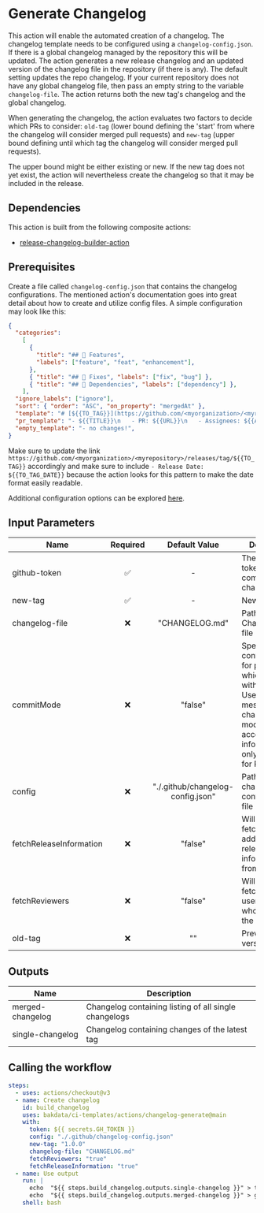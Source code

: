 # Generate Changelog

This action will enable the automated creation of a changelog. The changelog template needs to be configured using a `changelog-config.json`.
If there is a global changelog managed by the repository this will be updated.
The action generates a new release changelog and an updated version of the changelog file in the repository (if there is any). The default setting updates the repo changelog. If your current repository does not have any global changelog file, then pass an empty string to the variable `changelog-file`.
The action returns both the new tag's changelog and the global changelog.

When generating the changelog, the action evaluates two factors to decide which PRs to consider: `old-tag` (lower bound defining the 'start' from where the changelog will consider merged pull requests) and `new-tag` (upper bound defining until which tag the changelog will consider merged pull requests).

The upper bound might be either existing or new. If the new tag does not yet exist, the action will nevertheless create the changelog so that it may be included in the release.

## Dependencies

This action is built from the following composite actions:

- [release-changelog-builder-action](https://github.com/mikepenz/release-changelog-builder-action)

## Prerequisites

Create a file called `changelog-config.json` that contains the changelog configurations. The mentioned action's documentation goes into great detail about how to create and utilize config files. A simple configuration may look like this:

```json
{
  "categories":
    [
      {
        "title": "## 🚀 Features",
        "labels": ["feature", "feat", "enhancement"],
      },
      { "title": "## 🐛 Fixes", "labels": ["fix", "bug"] },
      { "title": "## 🧪 Dependencies", "labels": ["dependency"] },
    ],
  "ignore_labels": ["ignore"],
  "sort": { "order": "ASC", "on_property": "mergedAt" },
  "template": "# [${{TO_TAG}}](https://github.com/<myorganization>/<myrepository>/releases/tag/${{TO_TAG}}) - Release Date: ${{TO_TAG_DATE}}\n\n${{CHANGELOG}}\n<details>\n<summary>Uncategorized</summary>\n\n${{UNCATEGORIZED}}\n</details>\n",
  "pr_template": "- ${{TITLE}}\n   - PR: ${{URL}}\n   - Assignees: ${{ASSIGNEES[*]}}\n   - Reviewers: ${{REVIEWERS[*]}}\n   - Approvers: ${{APPROVERS[*]}}",
  "empty_template": "- no changes!",
}
```

Make sure to update the link `https://github.com/<myorganization>/<myrepository>/releases/tag/${{TO_TAG}}` accordingly and make sure to include `- Release Date: ${{TO_TAG_DATE}}` because the action looks for this pattern to make the date format easily readable.

Additional configuration options can be explored [here](https://github.com/mikepenz/release-changelog-builder-action#configuration-specification).

## Input Parameters

| Name                    | Required |           Default Value           | Description                                                                                                                                                  |
| ----------------------- | :------: | :-------------------------------: | ------------------------------------------------------------------------------------------------------------------------------------------------------------ |
| github-token            |    ✅    |                 -                 | The GitHub token for committing the changes                                                                                                                  |
| new-tag                 |    ✅    |                 -                 | New version                                                                                                                                                  |
| changelog-file          |    ❌    |          "CHANGELOG.md"           | Path to the Changelog.md file                                                                                                                                |
| commitMode              |    ❌    |              "false"              | Special configuration for projects which work without PRs. Uses commit messages as changelog. This mode looses access to information only available for PRs. |
| config                  |    ❌    | "./.github/changelog-config.json" | Path to the changelog config JSON file                                                                                                                       |
| fetchReleaseInformation |    ❌    |              "false"              | Will enable fetching additional release information from tags.                                                                                               |
| fetchReviewers          |    ❌    |              "false"              | Will enable fetching the users/reviewers who approved the PR.                                                                                                |
| old-tag                 |    ❌    |                ""                 | Previous version                                                                                                                                             |

## Outputs

| Name             | Description                                           |
| ---------------- | ----------------------------------------------------- |
| merged-changelog | Changelog containing listing of all single changelogs |
| single-changelog | Changelog containing changes of the latest tag        |

## Calling the workflow

```yaml
steps:
  - uses: actions/checkout@v3
  - name: Create changelog
    id: build_changelog
    uses: bakdata/ci-templates/actions/changelog-generate@main
    with:
      token: ${{ secrets.GH_TOKEN }}
      config: "./.github/changelog-config.json"
      new-tag: "1.0.0"
      changelog-file: "CHANGELOG.md"
      fetchReviewers: "true"
      fetchReleaseInformation: "true"
  - name: Use output
    run: |
      echo  "${{ steps.build_changelog.outputs.single-changelog }}" > tag_changelog.md
      echo  "${{ steps.build_changelog.outputs.merged-changelog }}" > global_changelog.md
    shell: bash
```
